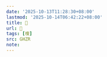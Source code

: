 ```yaml
---
date: '2025-10-13T11:28:30+08:00'
lastmod: '2025-10-14T06:42:22+08:00'
title: 󰝘
url: 󰝘
tags: [椱]
src: GHZR
note:
---
```

